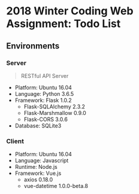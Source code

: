 # 2018 Winter Coding Web Assignment: Todo List

## Environments

### Server

> RESTful API Server

- Platform: Ubuntu 16.04
- Language: Python 3.6.5
- Framework: Flask 1.0.2
  - Flask-SQLAlchemy 2.3.2
  - Flask-Marshmallow 0.9.0
  - Flask-CORS 3.0.6
- Database: SQLite3

### Client

- Platform: Ubuntu 16.04
- Language: Javascript
- Runtime: Node.js
- Framework: Vue.js
  - axios 0.18.0
  - vue-datetime 1.0.0-beta.8
